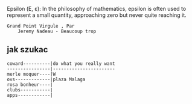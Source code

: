 Epsilon (Ε, ε): In the philosophy of mathematics, epsilon is often used to represent a small quantity, approaching zero but never quite reaching it.

    Grand Point Virgule , Par
        Jeremy Nadeau - Beaucoup trop

## jak szukac 
    

    coward----------|do what you really want
    ----------------|-----------------------
    merle moquer----|W
    ovs-------------|plaza Malaga
    rosa bonheur----|
    clubs-----------|
    apps------------|